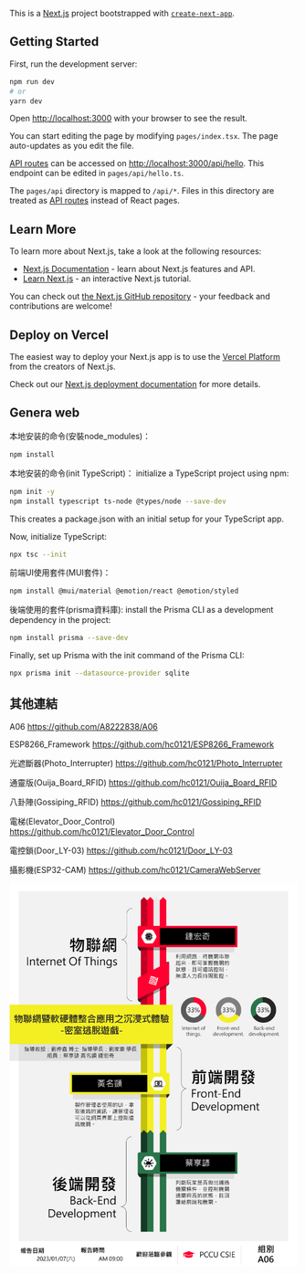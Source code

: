 This is a [Next.js](https://nextjs.org/) project bootstrapped with [`create-next-app`](https://github.com/vercel/next.js/tree/canary/packages/create-next-app).

## Getting Started

First, run the development server:

```bash
npm run dev
# or
yarn dev
```

Open [http://localhost:3000](http://localhost:3000) with your browser to see the result.

You can start editing the page by modifying `pages/index.tsx`. The page auto-updates as you edit the file.

[API routes](https://nextjs.org/docs/api-routes/introduction) can be accessed on [http://localhost:3000/api/hello](http://localhost:3000/api/hello). This endpoint can be edited in `pages/api/hello.ts`.

The `pages/api` directory is mapped to `/api/*`. Files in this directory are treated as [API routes](https://nextjs.org/docs/api-routes/introduction) instead of React pages.

## Learn More

To learn more about Next.js, take a look at the following resources:

- [Next.js Documentation](https://nextjs.org/docs) - learn about Next.js features and API.
- [Learn Next.js](https://nextjs.org/learn) - an interactive Next.js tutorial.

You can check out [the Next.js GitHub repository](https://github.com/vercel/next.js/) - your feedback and contributions are welcome!

## Deploy on Vercel

The easiest way to deploy your Next.js app is to use the [Vercel Platform](https://vercel.com/new?utm_medium=default-template&filter=next.js&utm_source=create-next-app&utm_campaign=create-next-app-readme) from the creators of Next.js.

Check out our [Next.js deployment documentation](https://nextjs.org/docs/deployment) for more details.

## Genera web
本地安装的命令(安裝node_modules)：
```bash
npm install
```
本地安装的命令(init TypeScript)：
initialize a TypeScript project using npm:
```bash
npm init -y
npm install typescript ts-node @types/node --save-dev
```
This creates a package.json with an initial setup for your TypeScript app.

Now, initialize TypeScript:
```bash
npx tsc --init
```

前端UI使用套件(MUI套件)：
```bash
npm install @mui/material @emotion/react @emotion/styled
```

後端使用的套件(prisma資料庫):
install the Prisma CLI as a development dependency in the project:
```bash
npm install prisma --save-dev
```
Finally, set up Prisma with the init command of the Prisma CLI:
```bash
npx prisma init --datasource-provider sqlite
```

## 其他連結
A06 https://github.com/A8222838/A06

ESP8266_Framework https://github.com/hc0121/ESP8266_Framework

光遮斷器(Photo_Interrupter) https://github.com/hc0121/Photo_Interrupter

通靈版(Ouija_Board_RFID) https://github.com/hc0121/Ouija_Board_RFID

八卦陣(Gossiping_RFID) https://github.com/hc0121/Gossiping_RFID

電梯(Elevator_Door_Control) https://github.com/hc0121/Elevator_Door_Control

電控鎖(Door_LY-03) https://github.com/hc0121/Door_LY-03

攝影機(ESP32-CAM) https://github.com/hc0121/CameraWebServer

![](https://github.com/hc0121/A06_Test/blob/a415a5b12334e9f184e3b14a40ecd42b0a6af2e7/%E6%B5%B7%E5%A0%B1.png)

